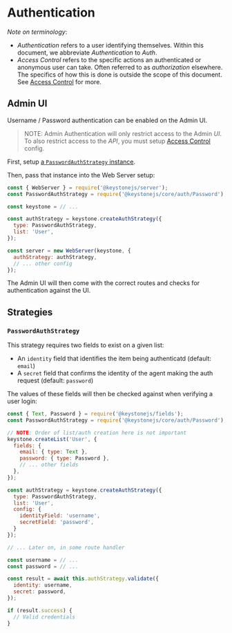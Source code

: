 # Authentication

_Note on terminology_:

- _Authentication_ refers to a user identifying themselves.
  Within this document, we abbreviate _Authentication_ to _Auth_.
- _Access Control_ refers to the specific actions an authenticated or anonymous
  user can take. Often referred to as _authorization_ elsewhere.
  The specifics of how this is done is outside the scope of this document.
  See [Access Control](./access-control.md) for more.

## Admin UI

Username / Password authentication can be enabled on the Admin UI.

> NOTE: Admin Authentication will only restrict access to the Admin _UI_.
> To also restrict access to the _API_,
> you must setup [Access Control](./access-control.md) config.

First, setup [a `PasswordAuthStrategy` instance](#passwordauthstrategy).

Then, pass that instance into the Web Server setup:

```javascript
const { WebServer } = require('@keystonejs/server');
const PasswordAuthStrategy = require('@keystonejs/core/auth/Password');

const keystone = // ...

const authStrategy = keystone.createAuthStrategy({
  type: PasswordAuthStrategy,
  list: 'User',
});

const server = new WebServer(keystone, {
  authStrategy: authStrategy,
  // ... other config
});
```

The Admin UI will then come with the correct routes and checks for
authentication against the UI.

## Strategies

### `PasswordAuthStrategy`

This strategy requires two fields to exist on a given list:

- An `identity` field that identifies the item being authenticatd (default: `email`)
- A `secret` field that confirms the identity of the agent making the auth request (default: `password`)

The values of these fields will then be checked against when verifying a user login:

```javascript
const { Text, Password } = require('@keystonejs/fields');
const PasswordAuthStrategy = require('@keystonejs/core/auth/Password');

// NOTE: Order of list/auth creation here is not important
keystone.createList('User', {
  fields: {
    email: { type: Text },
    password: { type: Password },
    // ... other fields
  },
});

const authStrategy = keystone.createAuthStrategy({
  type: PasswordAuthStrategy,
  list: 'User',
  config: {
    identityField: 'username',
    secretField: 'password',
  }
});

// ... Later on, in some route handler

const username = // ...
const password = // ...

const result = await this.authStrategy.validate({
  identity: username,
  secret: password,
});

if (result.success) {
  // Valid credentials
}
```
